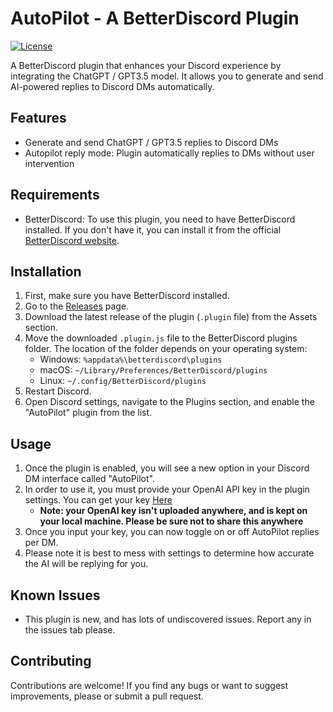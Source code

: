# AutoPilot - A BetterDiscord Plugin

[![License](https://img.shields.io/badge/license-MIT-blue.svg)](LICENSE)

A BetterDiscord plugin that enhances your Discord experience by integrating the ChatGPT / GPT3.5 model. It allows you to generate and send AI-powered replies to Discord DMs automatically.

## Features

- Generate and send ChatGPT / GPT3.5 replies to Discord DMs
- Autopilot reply mode: Plugin automatically replies to DMs without user intervention

## Requirements

- BetterDiscord: To use this plugin, you need to have BetterDiscord installed. If you don't have it, you can install it from the official [BetterDiscord website](https://betterdiscord.app/).

## Installation

1. First, make sure you have BetterDiscord installed.
2. Go to the [Releases](https://github.com/ItsAlphaNeon/ReplyGPT/releases) page.
3. Download the latest release of the plugin (`.plugin` file) from the Assets section.
4. Move the downloaded `.plugin.js` file to the BetterDiscord plugins folder. The location of the folder depends on your operating system:
   - Windows: `%appdata%\betterdiscord\plugins`
   - macOS: `~/Library/Preferences/BetterDiscord/plugins`
   - Linux: `~/.config/BetterDiscord/plugins`
5. Restart Discord.
6. Open Discord settings, navigate to the Plugins section, and enable the "AutoPilot" plugin from the list.

## Usage

1. Once the plugin is enabled, you will see a new option in your Discord DM interface called "AutoPilot".
2. In order to use it, you must provide your OpenAI API key in the plugin settings. You can get your key [Here](https://platform.openai.com/account/api-keys)
   - __Note: your OpenAI key isn't uploaded anywhere, and is kept on your local machine. Please be sure not to share this anywhere__
4. Once you input your key, you can now toggle on or off AutoPilot replies per DM.
5. Please note it is best to mess with settings to determine how accurate the AI will be replying for you.


## Known Issues

- This plugin is new, and has lots of undiscovered issues. Report any in the issues tab please.

## Contributing

Contributions are welcome! If you find any bugs or want to suggest improvements, please or submit a pull request.

